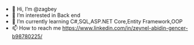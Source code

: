 - 👋 Hi, I’m @zagbey
- 👀 I’m interested in Back end
- 🌱 I’m currently learning C#,SQL,ASP.NET Core,Entity Framework,OOP
- 📫 How to reach me https://www.linkedin.com/in/zeynel-abidin-gencer-b98780225/

<!---
zagbey/zagbey is a ✨ special ✨ repository because its `README.md` (this file) appears on your GitHub profile.
You can click the Preview link to take a look at your changes.
--->
